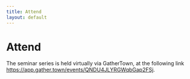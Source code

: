 ```yaml
---
title: Attend
layout: default
---
```


# Attend

The seminar series is held virtually via GatherTown,
at the following link <https://app.gather.town/events/QNDU4JLYRGWqbGap2FSj>.
